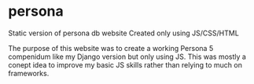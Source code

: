 # persona
Static version of persona db website
Created only using JS/CSS/HTML

The purpose of this website was to create a working Persona 5 compenidum like my Django version but only using JS. 
This was mostly a conept idea to improve my basic JS skills rather than relying to much on frameworks.
